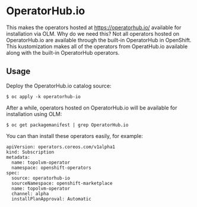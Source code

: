 # OperatorHub.io

This makes the operators hosted at https://operatorhub.io/ available for installation via OLM. Why do we need this? Not all operators hosted on OperatorHub.io are available through the built-in OperatorHub in OpenShift. This kustomization makes all of the operators from OperatHub.io available along with the built-in OperatorHub operators.

## Usage

Deploy the OperatorHub.io catalog source:

```
$ oc apply -k operatorhub-io
```

After a while, operators hosted on OperatorHub.io will be available for installation using OLM:

```
$ oc get packagemanifest | grep OperatorHub.io
```

You can than install these operators easily, for example:

```
apiVersion: operators.coreos.com/v1alpha1
kind: Subscription
metadata:
  name: topolvm-operator
  namespace: openshift-operators
spec:
  source: operatorhub-io
  sourceNamespace: openshift-marketplace
  name: topolvm-operator
  channel: alpha
  installPlanApproval: Automatic
```
